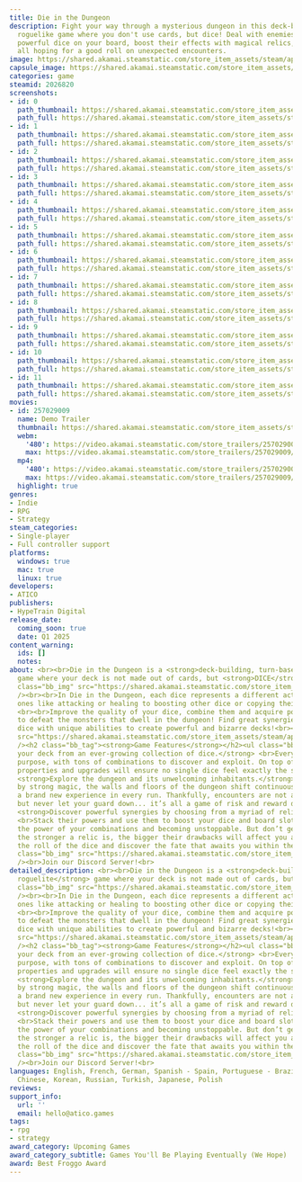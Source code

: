 ```yaml
---
title: Die in the Dungeon
description: Fight your way through a mysterious dungeon in this deck-building, turn-based
  roguelike game where you don't use cards, but dice! Deal with enemies by combining
  powerful dice on your board, boost their effects with magical relics, and risk it
  all hoping for a good roll on unexpected encounters.
image: https://shared.akamai.steamstatic.com/store_item_assets/steam/apps/2026820/header.jpg?t=1729271116
capsule_image: https://shared.akamai.steamstatic.com/store_item_assets/steam/apps/2026820/capsule_231x87.jpg?t=1729271116
categories: game
steamid: 2026820
screenshots:
- id: 0
  path_thumbnail: https://shared.akamai.steamstatic.com/store_item_assets/steam/apps/2026820/ss_45194c785c062e6e8b14bc5aaae96ed6e49f2758.600x338.jpg?t=1729271116
  path_full: https://shared.akamai.steamstatic.com/store_item_assets/steam/apps/2026820/ss_45194c785c062e6e8b14bc5aaae96ed6e49f2758.1920x1080.jpg?t=1729271116
- id: 1
  path_thumbnail: https://shared.akamai.steamstatic.com/store_item_assets/steam/apps/2026820/ss_d3e9c4f7e7cc854a47dc3ad1639cca5db279d69e.600x338.jpg?t=1729271116
  path_full: https://shared.akamai.steamstatic.com/store_item_assets/steam/apps/2026820/ss_d3e9c4f7e7cc854a47dc3ad1639cca5db279d69e.1920x1080.jpg?t=1729271116
- id: 2
  path_thumbnail: https://shared.akamai.steamstatic.com/store_item_assets/steam/apps/2026820/ss_b6657969d9ce3f2dda87f42bf64e7d82f93b32cf.600x338.jpg?t=1729271116
  path_full: https://shared.akamai.steamstatic.com/store_item_assets/steam/apps/2026820/ss_b6657969d9ce3f2dda87f42bf64e7d82f93b32cf.1920x1080.jpg?t=1729271116
- id: 3
  path_thumbnail: https://shared.akamai.steamstatic.com/store_item_assets/steam/apps/2026820/ss_2c14ff7ffa640d87ff1f0480f3b27fff79c7a529.600x338.jpg?t=1729271116
  path_full: https://shared.akamai.steamstatic.com/store_item_assets/steam/apps/2026820/ss_2c14ff7ffa640d87ff1f0480f3b27fff79c7a529.1920x1080.jpg?t=1729271116
- id: 4
  path_thumbnail: https://shared.akamai.steamstatic.com/store_item_assets/steam/apps/2026820/ss_f33a12621b271246acb09d0397a9b99d7561bed1.600x338.jpg?t=1729271116
  path_full: https://shared.akamai.steamstatic.com/store_item_assets/steam/apps/2026820/ss_f33a12621b271246acb09d0397a9b99d7561bed1.1920x1080.jpg?t=1729271116
- id: 5
  path_thumbnail: https://shared.akamai.steamstatic.com/store_item_assets/steam/apps/2026820/ss_3335f187c35737d80352e79111eff9fc1318e003.600x338.jpg?t=1729271116
  path_full: https://shared.akamai.steamstatic.com/store_item_assets/steam/apps/2026820/ss_3335f187c35737d80352e79111eff9fc1318e003.1920x1080.jpg?t=1729271116
- id: 6
  path_thumbnail: https://shared.akamai.steamstatic.com/store_item_assets/steam/apps/2026820/ss_02c120589df8d9c7417a1ff4a6f37efa4cd44ab8.600x338.jpg?t=1729271116
  path_full: https://shared.akamai.steamstatic.com/store_item_assets/steam/apps/2026820/ss_02c120589df8d9c7417a1ff4a6f37efa4cd44ab8.1920x1080.jpg?t=1729271116
- id: 7
  path_thumbnail: https://shared.akamai.steamstatic.com/store_item_assets/steam/apps/2026820/ss_52d3ff6f94e6f2ca5b003219235664b3c27f69dd.600x338.jpg?t=1729271116
  path_full: https://shared.akamai.steamstatic.com/store_item_assets/steam/apps/2026820/ss_52d3ff6f94e6f2ca5b003219235664b3c27f69dd.1920x1080.jpg?t=1729271116
- id: 8
  path_thumbnail: https://shared.akamai.steamstatic.com/store_item_assets/steam/apps/2026820/ss_c79d323db2a62ada332b8549258a91cfc7fb4940.600x338.jpg?t=1729271116
  path_full: https://shared.akamai.steamstatic.com/store_item_assets/steam/apps/2026820/ss_c79d323db2a62ada332b8549258a91cfc7fb4940.1920x1080.jpg?t=1729271116
- id: 9
  path_thumbnail: https://shared.akamai.steamstatic.com/store_item_assets/steam/apps/2026820/ss_e96b2add1d9dd47643dff53064878bd6b594954c.600x338.jpg?t=1729271116
  path_full: https://shared.akamai.steamstatic.com/store_item_assets/steam/apps/2026820/ss_e96b2add1d9dd47643dff53064878bd6b594954c.1920x1080.jpg?t=1729271116
- id: 10
  path_thumbnail: https://shared.akamai.steamstatic.com/store_item_assets/steam/apps/2026820/ss_54d0eab710607d139a167226177752b292fbb0be.600x338.jpg?t=1729271116
  path_full: https://shared.akamai.steamstatic.com/store_item_assets/steam/apps/2026820/ss_54d0eab710607d139a167226177752b292fbb0be.1920x1080.jpg?t=1729271116
- id: 11
  path_thumbnail: https://shared.akamai.steamstatic.com/store_item_assets/steam/apps/2026820/ss_c08bf2ee5181aeb8eeaa4ab605c8ebeaeb0b8101.600x338.jpg?t=1729271116
  path_full: https://shared.akamai.steamstatic.com/store_item_assets/steam/apps/2026820/ss_c08bf2ee5181aeb8eeaa4ab605c8ebeaeb0b8101.1920x1080.jpg?t=1729271116
movies:
- id: 257029009
  name: Demo Trailer
  thumbnail: https://shared.akamai.steamstatic.com/store_item_assets/steam/apps/257029009/movie.293x165.jpg?t=1717724320
  webm:
    '480': https://video.akamai.steamstatic.com/store_trailers/257029009/movie480_vp9.webm?t=1717724320
    max: https://video.akamai.steamstatic.com/store_trailers/257029009/movie_max_vp9.webm?t=1717724320
  mp4:
    '480': https://video.akamai.steamstatic.com/store_trailers/257029009/movie480.mp4?t=1717724320
    max: https://video.akamai.steamstatic.com/store_trailers/257029009/movie_max.mp4?t=1717724320
  highlight: true
genres:
- Indie
- RPG
- Strategy
steam_categories:
- Single-player
- Full controller support
platforms:
  windows: true
  mac: true
  linux: true
developers:
- ATICO
publishers:
- HypeTrain Digital
release_date:
  coming_soon: true
  date: Q1 2025
content_warning:
  ids: []
  notes:
about: <br><br>Die in the Dungeon is a <strong>deck-building, turn-based roguelite</strong>
  game where your deck is not made out of cards, but <strong>DICE</strong>!<br><img
  class="bb_img" src="https://shared.akamai.steamstatic.com/store_item_assets/steam/apps/2026820/extras/dicegif.gif?t=1729271116"
  /><br><br>In Die in the Dungeon, each dice represents a different action, from basic
  ones like attacking or healing to boosting other dice or copying their abilities.
  <br><br>Improve the quality of your dice, combine them and acquire powerful relics
  to defeat the monsters that dwell in the dungeon! Find great synergies by combining
  dice with unique abilities to create powerful and bizarre decks!<br><br><img class="bb_img"
  src="https://shared.akamai.steamstatic.com/store_item_assets/steam/apps/2026820/extras/gameplay.gif?t=1729271116"
  /><h2 class="bb_tag"><strong>Game Features</strong></h2><ul class="bb_ul"><li> <strong>Craft
  your deck from an ever-growing collection of dice.</strong> <br>Every dice has its
  purpose, with tons of combinations to discover and exploit. On top of that, special
  properties and upgrades will ensure no single dice feel exactly the same.<br></li><li>
  <strong>Explore the dungeon and its unwelcoming inhabitants.</strong> <br>Forged
  by strong magic, the walls and floors of the dungeon shift continuously, creating
  a brand new experience in every run. Thankfully, encounters are not always hostile,
  but never let your guard down... it’s all a game of risk and reward down here.<br></li><li>
  <strong>Discover powerful synergies by choosing from a myriad of relics.</strong>
  <br>Stack their powers and use them to boost your dice and board slots, multiplying
  the power of your combinations and becoming unstoppable. But don’t get too greedy,
  the stronger a relic is, the bigger their drawbacks will affect you and your deck.</li></ul><strong>Trust
  the roll of the dice and discover the fate that awaits you within the dungeon walls!</strong><br><br><img
  class="bb_img" src="https://shared.akamai.steamstatic.com/store_item_assets/steam/apps/2026820/extras/gameplay.gif?t=1729271116"
  /><br>Join our Discord Server!<br>
detailed_description: <br><br>Die in the Dungeon is a <strong>deck-building, turn-based
  roguelite</strong> game where your deck is not made out of cards, but <strong>DICE</strong>!<br><img
  class="bb_img" src="https://shared.akamai.steamstatic.com/store_item_assets/steam/apps/2026820/extras/dicegif.gif?t=1729271116"
  /><br><br>In Die in the Dungeon, each dice represents a different action, from basic
  ones like attacking or healing to boosting other dice or copying their abilities.
  <br><br>Improve the quality of your dice, combine them and acquire powerful relics
  to defeat the monsters that dwell in the dungeon! Find great synergies by combining
  dice with unique abilities to create powerful and bizarre decks!<br><br><img class="bb_img"
  src="https://shared.akamai.steamstatic.com/store_item_assets/steam/apps/2026820/extras/gameplay.gif?t=1729271116"
  /><h2 class="bb_tag"><strong>Game Features</strong></h2><ul class="bb_ul"><li> <strong>Craft
  your deck from an ever-growing collection of dice.</strong> <br>Every dice has its
  purpose, with tons of combinations to discover and exploit. On top of that, special
  properties and upgrades will ensure no single dice feel exactly the same.<br></li><li>
  <strong>Explore the dungeon and its unwelcoming inhabitants.</strong> <br>Forged
  by strong magic, the walls and floors of the dungeon shift continuously, creating
  a brand new experience in every run. Thankfully, encounters are not always hostile,
  but never let your guard down... it’s all a game of risk and reward down here.<br></li><li>
  <strong>Discover powerful synergies by choosing from a myriad of relics.</strong>
  <br>Stack their powers and use them to boost your dice and board slots, multiplying
  the power of your combinations and becoming unstoppable. But don’t get too greedy,
  the stronger a relic is, the bigger their drawbacks will affect you and your deck.</li></ul><strong>Trust
  the roll of the dice and discover the fate that awaits you within the dungeon walls!</strong><br><br><img
  class="bb_img" src="https://shared.akamai.steamstatic.com/store_item_assets/steam/apps/2026820/extras/gameplay.gif?t=1729271116"
  /><br>Join our Discord Server!<br>
languages: English, French, German, Spanish - Spain, Portuguese - Brazil, Simplified
  Chinese, Korean, Russian, Turkish, Japanese, Polish
reviews:
support_info:
  url: ''
  email: hello@atico.games
tags:
- rpg
- strategy
award_category: Upcoming Games
award_category_subtitle: Games You'll Be Playing Eventually (We Hope)
award: Best Froggo Award
---
```



